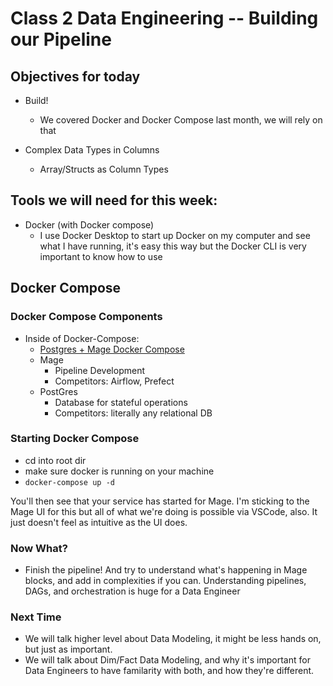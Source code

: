 # Class 2 Data Engineering -- Building our Pipeline

## Objectives for today
- Build!
    - We covered Docker and Docker Compose last month, we will rely on that

- Complex Data Types in Columns
    - Array/Structs as Column Types


## Tools we will need for this week:

- Docker (with Docker compose)
    - I use Docker Desktop to start up Docker on my computer and see what I have running, it's easy this way but the Docker CLI is very important to know how to use

## Docker Compose

### Docker Compose Components
- Inside of Docker-Compose:
    - [Postgres + Mage Docker Compose](https://docs.mage.ai/guides/docker/connecting-a-database)
    - Mage
        - Pipeline Development
        - Competitors: Airflow, Prefect
    - PostGres
        - Database for stateful operations
        - Competitors: literally any relational DB


### Starting Docker Compose

- cd into root dir
- make sure docker is running on your machine
- `docker-compose up -d`

You'll then see that your service has started for Mage.
I'm sticking to the Mage UI for this but all of what we're doing is possible via VSCode, also. It just doesn't feel as intuitive as the UI does.


### Now What?

- Finish the pipeline! And try to understand what's happening in Mage blocks, and add in complexities if you can. Understanding pipelines, DAGs, and orchestration is huge for a Data Engineer

### Next Time

- We will talk higher level about Data Modeling, it might be less hands on, but just as important.
- We will talk about Dim/Fact Data Modeling, and why it's important for Data Engineers to have familarity with both, and how they're different.
